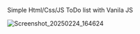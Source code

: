 Simple Html/Css/JS ToDo list with Vanila JS

![Screenshot_20250224_164624](https://github.com/user-attachments/assets/620fd033-1468-4fcc-8d7a-fd880cabc77e)
